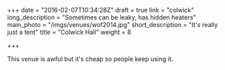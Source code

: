+++
date = "2016-02-07T10:34:28Z"
draft = true
link = "colwick"
long_description = "Sometimes can be leaky, has hidden heaters"
main_photo = "/imgs/venues/wof2014.jpg"
short_description = "It's really just a tent"
title = "Colwick Hall"
weight = 8

+++

This venue is awful but it's cheap so people keep using it.
